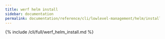 ```yaml
---
title: werf helm install
sidebar: documentation
permalink: documentation/reference/cli/lowlevel-management/helm/install.html
---
```


{% include /cli/full/werf_helm_install.md %}
